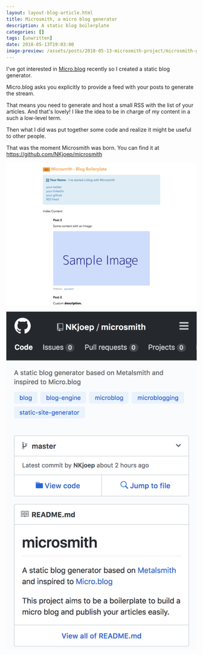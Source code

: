 ```yaml
---
layout: layout-blog-article.html
title: Microsmith, a micro blog generator
description: A static blog boilerplate
categories: []
tags: [unwritten]
date: 2018-05-13T19:03:00
image-preview: /assets/posts/2018-05-13-microsmith-project/microsmith-gh.png
---
```


I've got interested in [Micro.blog](https://micro.blog) recently so I created a static blog generator.

Micro.blog asks you explicitly to provide a feed with your posts to generate the stream.

That means you need to generate and host a small RSS with the list of your articles.
And that's lovely! I like the idea to be in charge of my content in a such a low-level term.

Then what I did was put together some code and realize it might be useful to other people.

That was the moment Microsmith was born. You can find it at https://github.com/NKjoep/microsmith

![Image](/assets/posts/2018-05-13-microsmith-project/microsmith-sample.png)

![Image](/assets/posts/2018-05-13-microsmith-project/microsmith-gh.png)

